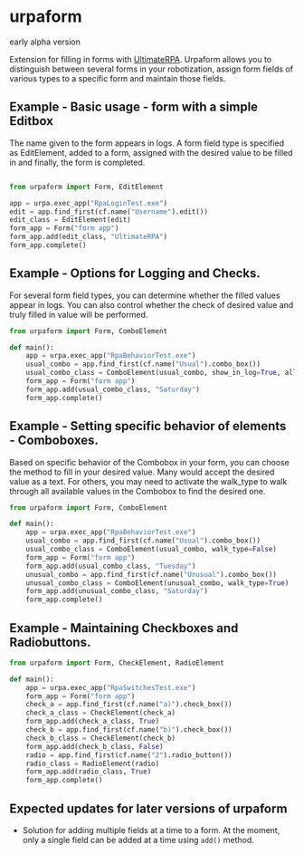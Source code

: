# urpaform

early alpha version

Extension for filling in forms with [UltimateRPA](https://www.ultimaterpa.com). 
Urpaform allows you to distinguish between several forms in your robotization, 
assign form fields of various types to a specific form and maintain those fields.


## Example - Basic usage - form with a simple Editbox

The name given to the form appears in logs. A form field type is specified 
as EditElement, added to a form, assigned with the desired value to be filled in 
and finally, the form is completed.

```python

from urpaform import Form, EditElement

app = urpa.exec_app("RpaLoginTest.exe")
edit = app.find_first(cf.name("Username").edit())
edit_class = EditElement(edit)
form_app = Form("form app")
form_app.add(edit_class, "UltimateRPA")
form_app.complete()
```


## Example - Options for Logging and Checks.

For several form field types, you can determine whether the filled values 
appear in logs. You can also control whether the check of desired value and truly filled 
in value will be performed. 

```python
from urpaform import Form, ComboElement

def main():
    app = urpa.exec_app("RpaBehaviorTest.exe")
    usual_combo = app.find_first(cf.name("Usual").combo_box())
    usual_combo_class = ComboElement(usual_combo, show_in_log=True, allow_check=False)
    form_app = Form("form app")
    form_app.add(usual_combo_class, "Saturday")
    form_app.complete()
```


## Example - Setting specific behavior of elements - Comboboxes.

Based on specific behavior of the Combobox in your form, you can choose the method 
to fill in your desired value. Many would accept the desired value as a text. For others,
you may need to activate the walk_type to walk through all available values in the 
Combobox to find the desired one.

```python
from urpaform import Form, ComboElement

def main():
    app = urpa.exec_app("RpaBehaviorTest.exe")
    usual_combo = app.find_first(cf.name("Usual").combo_box())
    usual_combo_class = ComboElement(usual_combo, walk_type=False)
    form_app = Form("form app")
    form_app.add(usual_combo_class, "Tuesday")
    unusual_combo = app.find_first(cf.name("Unusual").combo_box())
    unusual_combo_class = ComboElement(unusual_combo, walk_type=True)
    form_app.add(unusual_combo_class, "Saturday")
    form_app.complete()
```


## Example - Maintaining Checkboxes and Radiobuttons.

```python
from urpaform import Form, CheckElement, RadioElement

def main():
    app = urpa.exec_app("RpaSwitchesTest.exe")
    form_app = Form("form app")
    check_a = app.find_first(cf.name("a)").check_box())
    check_a_class = CheckElement(check_a)
    form_app.add(check_a_class, True)
    check_b = app.find_first(cf.name("b)").check_box())
    check_b_class = CheckElement(check_b)
    form_app.add(check_b_class, False)
    radio = app.find_first(cf.name("2").radio_button())
    radio_class = RadioElement(radio)
    form_app.add(radio_class, True)
    form_app.complete()
```

## Expected updates for later versions of urpaform

- Solution for adding multiple fields at a time to a form. At the moment, 
only a single field can be added at a time using `add()` method. 